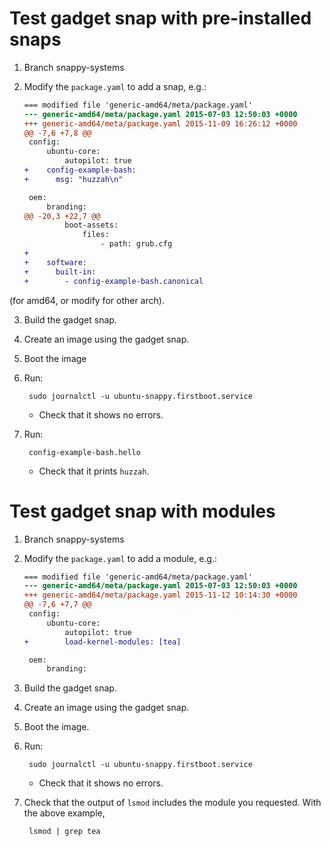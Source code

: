# Test gadget snap with pre-installed snaps

1. Branch snappy-systems
2. Modify the `package.yaml` to add a snap, e.g.:

    ```diff
    === modified file 'generic-amd64/meta/package.yaml'
    --- generic-amd64/meta/package.yaml	2015-07-03 12:50:03 +0000
    +++ generic-amd64/meta/package.yaml	2015-11-09 16:26:12 +0000
    @@ -7,6 +7,8 @@
     config:
         ubuntu-core:
             autopilot: true
    +    config-example-bash:
    +      msg: "huzzah\n"

     oem:
         branding:
    @@ -20,3 +22,7 @@
             boot-assets:
                 files:
                     - path: grub.cfg
    +
    +    software:
    +      built-in:
    +        - config-example-bash.canonical
    ```

  (for amd64, or modify for other arch).

3. Build the gadget snap.
4. Create an image using the gadget snap.
5. Boot the image
6. Run:

        sudo journalctl -u ubuntu-snappy.firstboot.service

    * Check that it shows no errors.


7. Run:

        config-example-bash.hello

    * Check that it prints `huzzah`.

# Test gadget snap with modules

1. Branch snappy-systems
2. Modify the `package.yaml` to add a module, e.g.:

    ```diff
    === modified file 'generic-amd64/meta/package.yaml'
    --- generic-amd64/meta/package.yaml	2015-07-03 12:50:03 +0000
    +++ generic-amd64/meta/package.yaml	2015-11-12 10:14:30 +0000
    @@ -7,6 +7,7 @@
     config:
         ubuntu-core:
             autopilot: true
    +        load-kernel-modules: [tea]

     oem:
         branding:

    ```

3. Build the gadget snap.
4. Create an image using the gadget snap.
5. Boot the image.
6. Run:

        sudo journalctl -u ubuntu-snappy.firstboot.service

    * Check that it shows no errors.


7. Check that the output of `lsmod` includes the module you requested. With the above example,

        lsmod | grep tea


